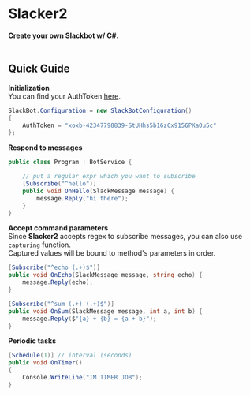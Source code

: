 Slacker2
====

__Create your own Slackbot w/ C#.__<br>
<br>

Quick Guide
---
__Initialization__<br>
You can find your AuthToken [here](https://api.slack.com/docs/oauth-test-tokens). 
```cs
SlackBot.Configuration = new SlackBotConfiguration()
{
    AuthToken = "xoxb-42347798839-StUHhs5b16zCx9156PKa0u5c"
};
```

__Respond to messages__
```cs
public class Program : BotService {

    // put a regular expr which you want to subscribe
    [Subscribe("^hello")]
    public void OnHello(SlackMessage message) {
        message.Reply("hi there");
    }
}
```

__Accept command parameters__<br>
Since __Slacker2__ accepts regex to subscribe messages, you can also use `capturing` function.<br>
Captured values will be bound to method's parameters in order.
```cs
[Subscribe("^echo (.+)$")]
public void OnEcho(SlackMessage message, string echo) {
    message.Reply(echo);
}

[Subscribe("^sum (.+) (.+)$")]
public void OnSum(SlackMessage message, int a, int b) {
    message.Reply($"{a} + {b} = {a + b}");
}
```


__Periodic tasks__
```cs
[Schedule(1)] // interval (seconds)
public void OnTimer()
{
    Console.WriteLine("IM TIMER JOB");
}
```
